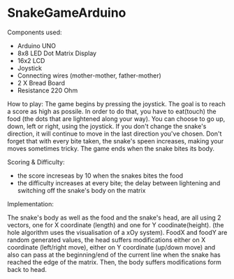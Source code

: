 # SnakeGameArduino
Components used:  
* Arduino UNO
* 8x8 LED Dot Matrix Display
* 16x2 LCD
* Joystick
* Connecting wires (mother-mother, father-mother)
* 2 X Bread Board
* Resistance 220 Ohm

How to play:
    The game begins by pressing the joystick. The goal is to reach a score as high as possile. In order to do that, you have to eat(touch) the food (the dots that are lightened along your way). You can choose to go up, down, left or right, using the joystick. If you don't change the snake's direction, it will continue to move in the last direction you've chosen. Don't forget that with every bite taken, the snake's speen increases, making your moves sometimes tricky. The game ends when the snake bites its body.

Scoring & Difficulty:
* the score increseas by 10 when the snakes bites the food
* the difficulty increases at every bite; the delay between lightening and switching off the snake's body on the matrix

Implementation:
<p> The snake's body as well as the food and the snake's head, are all using 2 vectors, one for X coordinate (length) and one for Y coodinate(height). (the hole algorithm uses the visualisation of a xOy system). FoodX and foodY are random generated values, the head suffers modifications either on X coordinate (left/right move), either on Y coordinate (up/down move) and also can pass at the beginning/end of the current line when the snake has reached the edge of the matrix. Then, the body suffers modifications form back to head.</p>
 
